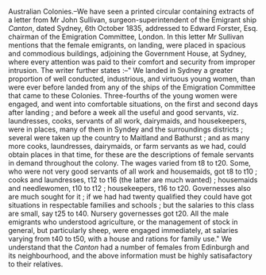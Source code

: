 Australian Colonies.–We have seen a
                        printed circular containing extracts of a letter from Mr
                    John Sullivan, surgeon-superintendent of the Emigrant ship
                        *Canton*, dated Sydney, 6th October 1835,
                    addressed to Edward Forster, Esq. chairman of the Emigration
                    Committee, London. In this letter Mr Sullivan mentions that the female
                    emigrants, on landing, were placed in spacious and commodious
                        buildings, adjoining the Government House, at Sydney, where every attention was paid to their comfort and security from improper intrusion. The writer further states
                    :–" We landed in Sydney a greater proportion of well conducted,
                    industrious, and virtuous young women, than were ever before landed
                    from any of the ships of the Emigration Committee that came to these
                    Colonies. Three-fourths of the young women were engaged, and went into
                        comfortable situations, on the first and second days after
                        landing ; and before a week all the useful and good servants, viz. laundresses, cooks, servants of all work,
                    dairymaids, and housekeepers, were in places, many of them in Syndey
                    and the surroundings districts ; several were taken up the
                    country to Maitland and Bathurst ; and as many more cooks, laundresses,
                        dairymaids, or farm servants as we had, could obtain places
                    in that time, for these are the descriptions of female servants in
                    demand throughout the colony. The wages varied from t8 to t20. Some, who
                    were not very good servants of all work and housemaids, got t8 to t10
                    ; cooks and laundresses, t12 to t16 (the latter are much wanted) ;
                    housemaids and needlewomen, t10 to t12 ; housekeepers, t16 to
                    t20. Governesses also are much sought for it ; if we had had
                    twenty qualified they could have got situations in respectable
                    families and schools ; but the salaries to this class are small, say t25 to
                    t40. Nursery governesses got t20. All the male emigrants who
                        understood agriculture, or the management of stock in general, but particularly sheep, were engaged immediately, at salaries varying from t40 to t50, with a house and rations
                    for family use." We understand that the *Canton* had a
                    number of females from Edinburgh and its neighbourhood, and the
                    above information must be highly satisafactory to their
                    relatives.